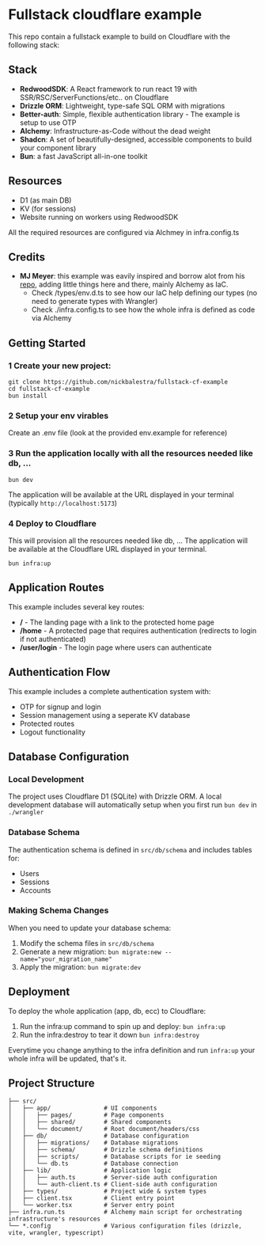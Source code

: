 # Fullstack cloudflare example

This repo contain a fullstack example to build on Cloudflare with the following stack:

## Stack

- **RedwoodSDK**: A React framework to run react 19 with SSR/RSC/ServerFunctions/etc.. on Cloudflare
- **Drizzle ORM**: Lightweight, type-safe SQL ORM with migrations
- **Better-auth**: Simple, flexible authentication library - The example is setup to use OTP
- **Alchemy**: Infrastructure-as-Code without the dead weight
- **Shadcn**: A set of beautifully-designed, accessible components to build your component library
- **Bun**: a fast JavaScript all-in-one toolkit

## Resources

- D1 (as main DB)
- KV (for sessions)
- Website running on workers using RedwoodSDK

All the required resources are configured via Alchmey in infra.config.ts

## Credits

- **MJ Meyer**: this example was eavily inspired and borrow alot from his [repo](https://github.com/mj-meyer/rwsdk-better-auth-drizzle), adding little things here and there, mainly Alchemy as IaC.
  - Check /types/env.d.ts to see how our IaC help defining our types (no need to generate types with Wrangler)
  - Check ./infra.config.ts to see how the whole infra is defined as code via Alchemy

## Getting Started

### 1 Create your new project:

```shell
git clone https://github.com/nickbalestra/fullstack-cf-example
cd fullstack-cf-example
bun install
```

### 2 Setup your env virables

Create an .env file (look at the provided env.example for reference)

### 3 Run the application locally with all the resources needed like db, ...

```shell
bun dev
```

The application will be available at the URL displayed in your terminal (typically `http://localhost:5173`)

### 4 Deploy to Cloudflare

This will provision all the resources needed like db, ...
The application will be available at the Cloudflare URL displayed in your terminal.

```shell
bun infra:up
```

## Application Routes

This example includes several key routes:

- **/** - The landing page with a link to the protected home page
- **/home** - A protected page that requires authentication (redirects to login if not authenticated)
- **/user/login** - The login page where users can authenticate

## Authentication Flow

This example includes a complete authentication system with:

- OTP for signup and login
- Session management using a seperate KV database
- Protected routes
- Logout functionality

## Database Configuration

### Local Development

The project uses Cloudflare D1 (SQLite) with Drizzle ORM. A local development database will automatically setup when you first run `bun dev` in `./wrangler`

### Database Schema

The authentication schema is defined in `src/db/schema` and includes tables for:

- Users
- Sessions
- Accounts

### Making Schema Changes

When you need to update your database schema:

1. Modify the schema files in `src/db/schema`
2. Generate a new migration: `bun migrate:new --name="your_migration_name"`
3. Apply the migration: `bun migrate:dev`

## Deployment

To deploy the whole application (app, db, ecc) to Cloudflare:

1. Run the infra:up command to spin up and deploy: `bun infra:up`
2. Run the infra:destroy to tear it down `bun infra:destroy`

Everytime you change anything to the infra definition and run `infra:up` your whole infra will be updated, that's it.

## Project Structure

```
├── src/
│   ├── app/               # UI components
│   │   ├── pages/         # Page components
│   │   ├── shared/        # Shared components
│   │   └── document/      # Root document/headers/css
│   ├── db/                # Database configuration
│   │   ├── migrations/    # Database migrations
│   │   ├── schema/        # Drizzle schema definitions
│   │   ├── scripts/       # Database scripts for ie seeding
│   │   └── db.ts          # Database connection
│   ├── lib/               # Application logic
│   │   ├── auth.ts        # Server-side auth configuration
│   │   └── auth-client.ts # Client-side auth configuration
│   ├── types/             # Project wide & system types
│   ├── client.tsx         # Client entry point
│   └── worker.tsx         # Server entry point
├── infra.run.ts           # Alchemy main script for orchestrating infrastructure's resources
└── *.config               # Various configuration files (drizzle, vite, wrangler, typescript)
```
